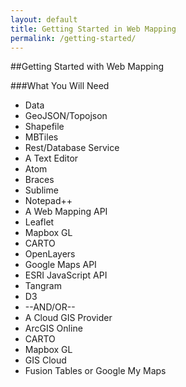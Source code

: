 ```yaml
---
layout: default
title: Getting Started in Web Mapping
permalink: /getting-started/
---
```

##Getting Started with Web Mapping

###What You Will Need
 - Data
  - GeoJSON/Topojson
  - Shapefile
  - MBTiles
  - Rest/Database Service
 - A Text Editor
  - Atom
  - Braces
  - Sublime
  - Notepad++
 - A Web Mapping API
  - Leaflet
  - Mapbox GL
  - CARTO
  - OpenLayers
  - Google Maps API
  - ESRI JavaScript API
  - Tangram
  - D3
 - --AND/OR--
 - A Cloud GIS Provider
  - ArcGIS Online
  - CARTO
  - Mapbox GL
  - GIS Cloud
  - Fusion Tables or Google My Maps
 
 
